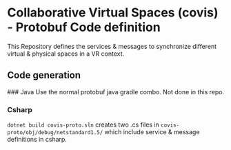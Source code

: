 # Collaborative Virtual Spaces (covis) - Protobuf Code definition

This Repository defines the services & messages to synchronize different virtual & physical spaces in a VR context.

## Code generation

### Java
Use the normal protobuf java gradle combo. Not done in this repo.

### Csharp
```dotnet build covis-proto.sln```
creates two .cs files in `covis-proto/obj/debug/netstandard1.5/` which include service & message definitions in csharp.